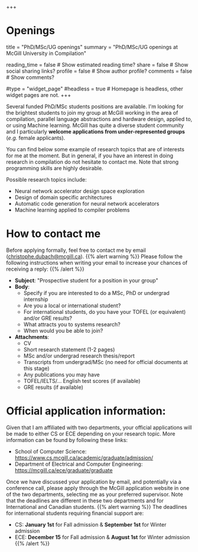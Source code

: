 +++
# Openings
title = "PhD/MSc/UG openings"
summary = "PhD/MSc/UG openings at McGill University in Compilation"

reading_time = false  # Show estimated reading time?
share = false  # Show social sharing links?
profile = false  # Show author profile?
comments = false  # Show comments?

#type = "widget_page"
#headless = true  # Homepage is headless, other widget pages are not.
+++

Several funded PhD/MSc students positions are available.
I'm looking for the brightest students to join my group at McGill working in the area of compilation, parallel language abstractions and hardware design, applied to, or using Machine learning.
McGill has quite a diverse student community and I particularly **welcome applications from under-represented groups** (_e.g._ female applicants).

You can find below some example of research topics that are of interests for me at the moment.
But in general, if you have an interest in doing research in compilation do not hesitate to contact me.
Note that strong programming skills are highly desirable.

Possible research topics include:

* Neural network accelerator design space exploration
* Design of domain specific architectures
* Automatic code generation for neural network accelerators
* Machine learning applied to compiler problems



# How to contact me

Before applying formally, feel free to contact me by email (christophe.dubach@mcgill.ca).
{{% alert warning %}}
Please follow the following instructions when writing your email to increase your chances of receiving a reply:
{{% /alert %}}

* **Subject**: "Prospective student for a position in your group"
* **Body**:
  * Specify if you are interested to do a MSc, PhD or undergrad internship
  * Are you a local or international student?
  * For international students, do you have your TOFEL (or equivalent) and/or GRE results?
  * What attracts you to systems research?
  * When would you be able to join?
* **Attachments**:
  * CV
  * Short research statement (1-2 pages)
  * MSc and/or undergrad research thesis/report
  * Transcripts from undergrad/MSc (no need for official documents at this stage)
  * Any publications you may have 
  * TOFEL/IELTS/... English test scores (if available)
  * GRE results (if available)


# Official application information:

Given that I am affiliated with two departments, your official applications will be made to either CS or ECE depending on your research topic.
More information can be found by following these links:

* School of Computer Science: https://www.cs.mcgill.ca/academic/graduate/admission/
* Department of Electrical and Computer Engineering: https://mcgill.ca/ece/graduate/graduate

Once we have discussed your application by email, and potentially via a conference call, please apply through the McGill application website in one of the two departments, selecting me as your preferred supervisor.
Note that the deadlines are different in these two departments and for International and Canadian students.
{{% alert warning %}}
The deadlines for international students requiring financial support are:

* CS: **January 1st** for Fall admission & **September 1st** for Winter admission
* ECE: **December 15** for Fall admission & **August 1st** for Winter admission
{{% /alert %}}